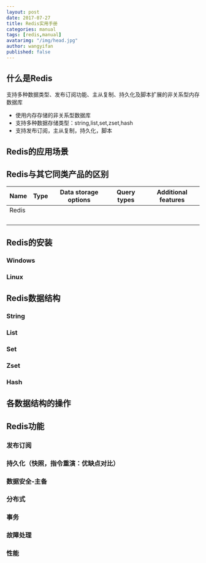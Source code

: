 ```yaml
---
layout: post
date: 2017-07-27
title: Redis实用手册
categories: manual
tags: [redis,manual]
avatarimg: "/img/head.jpg"
author: wangyifan
published: false
---
```




## 什么是Redis

支持多种数据类型、发布订阅功能、主从复制、持久化及脚本扩展的非关系型内存数据库

- 使用内存存储的非关系型数据库
- 支持多种数据存储类型：string,list,set,zset,hash
- 支持发布订阅，主从复制，持久化，脚本

## Redis的应用场景

## Redis与其它同类产品的区别



| Name  | Type | Data storage options | Query types | Additional features |
| ----- | ---- | -------------------- | ----------- | ------------------- |
| Redis |      |                      |             |                     |
|       |      |                      |             |                     |
|       |      |                      |             |                     |
|       |      |                      |             |                     |
|       |      |                      |             |                     |



## Redis的安装

### Windows

### Linux

## Redis数据结构

### String
### List
### Set
### Zset
### Hash

## 各数据结构的操作

## Redis功能

### 发布订阅
### 持久化（快照，指令重演：优缺点对比）
### 数据安全-主备
### 分布式
### 事务
### 故障处理
### 性能